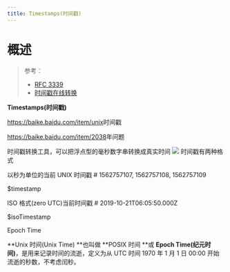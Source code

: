 ```yaml
---
title: Timestamps(时间戳)
---
```


# 概述

> 参考：
> 
> - [RFC 3339](https://tools.ietf.org/html/rfc3339)
> - [时间戳在线转换](https://www.bejson.com/convert/unix/)

**Timestamps(时间戳)**

<https://baike.baidu.com/item/unix>时间戳

<https://baike.baidu.com/item/2038>年问题

时间戳转换工具，可以把浮点型的毫秒数字串转换成真实时间
![](https://notes-learning.oss-cn-beijing.aliyuncs.com/vym7ql/1616165162261-f89b406f-0967-44d2-b496-baa6ebe57434.png)
时间戳有两种格式

以秒为单位的当前 UNIX 时间戳 # 1562757107, 1562757108, 1562757109

$timestamp

ISO 格式(zero UTC)当前时间戳 # 2019-10-21T06:05:50.000Z

$isoTimestamp

Epoch Time

**Unix 时间(Unix Time) **也叫做 **POSIX 时间 **或 **Epoch Time(纪元时间)**，是用来记录时间的流逝，定义为从 UTC 时间 1970 年 1 月 1 日 00:00 开始流逝的秒数，不考虑闰秒。
